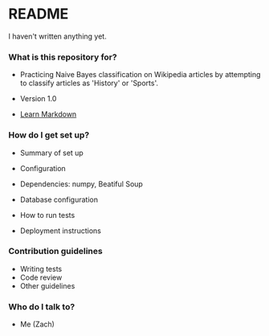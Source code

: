 # README #

I haven't written anything yet.

### What is this repository for? ###

* Practicing Naive Bayes classification on Wikipedia articles by attempting to classify
articles as 'History' or 'Sports'.

* Version 1.0
* [Learn Markdown](https://bitbucket.org/tutorials/markdowndemo)

### How do I get set up? ###

* Summary of set up
* Configuration
* Dependencies: numpy, Beatiful Soup

* Database configuration
* How to run tests
* Deployment instructions

### Contribution guidelines ###

* Writing tests
* Code review
* Other guidelines

### Who do I talk to? ###

* Me (Zach)